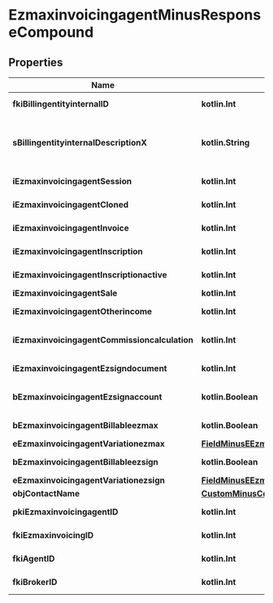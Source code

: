 
# EzmaxinvoicingagentMinusResponseCompound

## Properties
Name | Type | Description | Notes
------------ | ------------- | ------------- | -------------
**fkiBillingentityinternalID** | **kotlin.Int** | The unique ID of the Billingentityinternal. | 
**sBillingentityinternalDescriptionX** | **kotlin.String** | The description of the Billingentityinternal in the language of the requester | 
**iEzmaxinvoicingagentSession** | **kotlin.Int** | The number of sessions | 
**iEzmaxinvoicingagentCloned** | **kotlin.Int** | The number of times this user was cloned | 
**iEzmaxinvoicingagentInvoice** | **kotlin.Int** | The number of invoices | 
**iEzmaxinvoicingagentInscription** | **kotlin.Int** | The number of inscriptions | 
**iEzmaxinvoicingagentInscriptionactive** | **kotlin.Int** | The number of active inscriptions | 
**iEzmaxinvoicingagentSale** | **kotlin.Int** | The number of sales | 
**iEzmaxinvoicingagentOtherincome** | **kotlin.Int** | The number of otherincomes | 
**iEzmaxinvoicingagentCommissioncalculation** | **kotlin.Int** | The number of commission calculations | 
**iEzmaxinvoicingagentEzsigndocument** | **kotlin.Int** | The number of ezsign documents | 
**bEzmaxinvoicingagentEzsignaccount** | **kotlin.Boolean** | Whether the agent has an eZsign account | 
**bEzmaxinvoicingagentBillableezmax** | **kotlin.Boolean** | Whether it is billable for eZmax | 
**eEzmaxinvoicingagentVariationezmax** | [**FieldMinusEEzmaxinvoicingagentVariationezmax**](FieldMinusEEzmaxinvoicingagentVariationezmax.md) |  | 
**bEzmaxinvoicingagentBillableezsign** | **kotlin.Boolean** | Whether it is billable for eZsign | 
**eEzmaxinvoicingagentVariationezsign** | [**FieldMinusEEzmaxinvoicingagentVariationezsign**](FieldMinusEEzmaxinvoicingagentVariationezsign.md) |  | 
**objContactName** | [**CustomMinusContactNameMinusResponse**](CustomMinusContactNameMinusResponse.md) |  | 
**pkiEzmaxinvoicingagentID** | **kotlin.Int** | The unique ID of the Ezmaxinvoicingagent |  [optional]
**fkiEzmaxinvoicingID** | **kotlin.Int** | The unique ID of the Ezmaxinvoicing |  [optional]
**fkiAgentID** | **kotlin.Int** | The unique ID of the Agent. |  [optional]
**fkiBrokerID** | **kotlin.Int** | The unique ID of the Broker. |  [optional]



